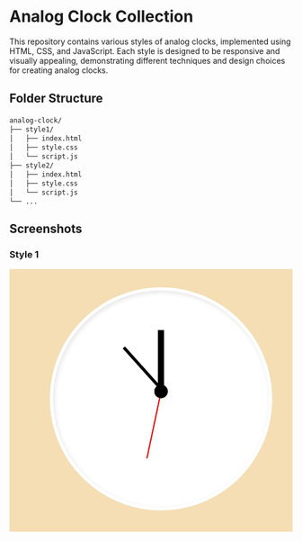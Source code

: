 # Analog Clock Collection

This repository contains various styles of analog clocks, implemented using HTML, CSS, and JavaScript. Each style is designed to be responsive and visually appealing, demonstrating different techniques and design choices for creating analog clocks.

## Folder Structure

```plaintext
analog-clock/
├── style1/
│   ├── index.html
│   ├── style.css
│   └── script.js
├── style2/
│   ├── index.html
│   ├── style.css
│   └── script.js
└── ...
```

## Screenshots

### Style 1

![Digital Clock Screenshot](../assets/AnalogClock-style1.jpeg)
